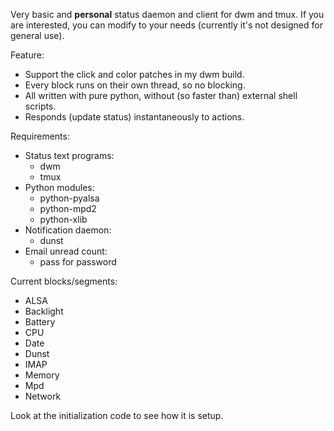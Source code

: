 Very basic and **personal** status daemon and client for dwm and tmux. If you are interested, you can modify to your needs (currently it's not designed for general use).

Feature:
- Support the click and color patches in my dwm build.
- Every block runs on their own thread, so no blocking.
- All written with pure python, without (so faster than) external shell scripts.
- Responds (update status) instantaneously to actions.

Requirements:
- Status text programs:
  - dwm
  - tmux
- Python modules:
  - python-pyalsa
  - python-mpd2
  - python-xlib
- Notification daemon:
  - dunst
- Email unread count:
  - pass for password

Current blocks/segments:
- ALSA
- Backlight
- Battery
- CPU
- Date
- Dunst
- IMAP
- Memory
- Mpd
- Network

Look at the initialization code to see how it is setup.
